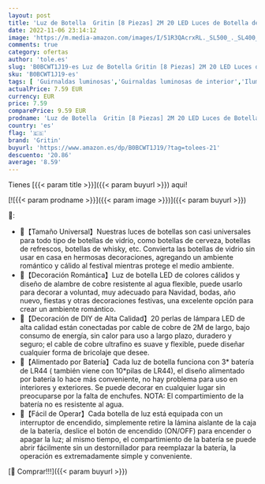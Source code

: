```yaml
---
layout: post
title: 'Luz de Botella  Gritin [8 Piezas] 2M 20 LED Luces de Botella de Vino a Batería  IP65 Impermeable LED Botella Corcho Luces para Boda  Navidad  Fiesta  Hogar  Exterior  Jardín  DIY Fiesta'
date: 2022-11-06 23:14:12
image: 'https://m.media-amazon.com/images/I/51R3QAcrxRL._SL500_._SL400_.jpg'
comments: true
category: ofertas
author: 'tole.es'
slug: 'B0BCWT1J19-es Luz de Botella Gritin [8 Piezas] 2M 20 LED Luces de...'
sku: 'B0BCWT1J19-es'
tags: [ 'Guirnaldas luminosas','Guirnaldas luminosas de interior','Iluminación','gritin','navidad','🇪🇸', ]
actualPrice: 7.59 EUR
currency: EUR
price: 7.59
comparePrice: 9.59 EUR
prodname: 'Luz de Botella  Gritin [8 Piezas] 2M 20 LED Luces de Botella de Vino a Batería  IP65 Impermeable LED Botella Corcho Luces para Boda  Navidad  Fiesta  Hogar  Exterior  Jardín  DIY Fiesta'
country: 'es'
flag: '🇪🇸'
brand: 'Gritin'
buyurl: 'https://www.amazon.es/dp/B0BCWT1J19/?tag=tolees-21'
descuento: '20.86'
average: '8.59'
---
```


Tienes [{{< param title >}}]({{< param buyurl >}}) aqui!

[![{{< param prodname >}}]({{< param image >}})]({{< param buyurl >}})

🔎:

- 🌟【Tamaño Universal】Nuestras luces de botellas son casi universales para todo tipo de botellas de vidrio, como botellas de cerveza, botellas de refrescos, botellas de whisky, etc. Convierta las botellas de vidrio sin usar en casa en hermosas decoraciones, agregando un ambiente romántico y cálido al festival mientras protege el medio ambiente.
- 🌟【Decoración Romántica】Luz de botella LED de colores cálidos y diseño de alambre de cobre resistente al agua flexible, puede usarlo para decorar a voluntad, muy adecuado para Navidad, bodas, año nuevo, fiestas y otras decoraciones festivas, una excelente opción para crear un ambiente romántico.
- 🌟【Decoración de DIY de Alta Calidad】20 perlas de lámpara LED de alta calidad están conectadas por cable de cobre de 2M de largo, bajo consumo de energía, sin calor para uso a largo plazo, duradero y seguro; el cable de cobre ultrafino es suave y flexible, puede diseñar cualquier forma de bricolaje que desee.
- 🌟【Alimentado por Batería】Cada luz de botella funciona con 3* batería de LR44 ( también viene con 10*pilas de LR44), el diseño alimentado por batería lo hace más conveniente, no hay problema para uso en interiores y exteriores. Se puede decorar en cualquier lugar sin preocuparse por la falta de enchufes. NOTA: El compartimiento de la batería no es resistente al agua.
- 🌟【Fácil de Operar】Cada botella de luz está equipada con un interruptor de encendido, simplemente retire la lámina aislante de la caja de la batería, deslice el botón de encendido (ON/OFF) para encender o apagar la luz; al mismo tiempo, el compartimiento de la batería se puede abrir fácilmente sin un destornillador para reemplazar la batería, la operación es extremadamente simple y conveniente.

[🛒 Comprar!!!]({{< param buyurl >}})
